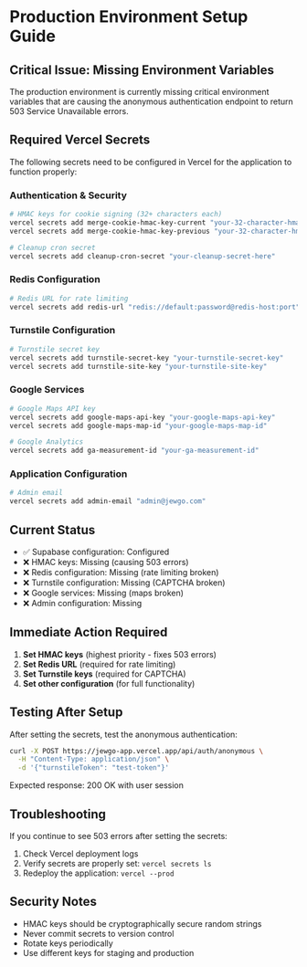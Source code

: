 # Production Environment Setup Guide

## Critical Issue: Missing Environment Variables

The production environment is currently missing critical environment variables that are causing the anonymous authentication endpoint to return 503 Service Unavailable errors.

## Required Vercel Secrets

The following secrets need to be configured in Vercel for the application to function properly:

### Authentication & Security
```bash
# HMAC keys for cookie signing (32+ characters each)
vercel secrets add merge-cookie-hmac-key-current "your-32-character-hmac-key-here"
vercel secrets add merge-cookie-hmac-key-previous "your-32-character-hmac-key-here"

# Cleanup cron secret
vercel secrets add cleanup-cron-secret "your-cleanup-secret-here"
```

### Redis Configuration
```bash
# Redis URL for rate limiting
vercel secrets add redis-url "redis://default:password@redis-host:port"
```

### Turnstile Configuration
```bash
# Turnstile secret key
vercel secrets add turnstile-secret-key "your-turnstile-secret-key"
vercel secrets add turnstile-site-key "your-turnstile-site-key"
```

### Google Services
```bash
# Google Maps API key
vercel secrets add google-maps-api-key "your-google-maps-api-key"
vercel secrets add google-maps-map-id "your-google-maps-map-id"

# Google Analytics
vercel secrets add ga-measurement-id "your-ga-measurement-id"
```

### Application Configuration
```bash
# Admin email
vercel secrets add admin-email "admin@jewgo.com"
```

## Current Status

- ✅ Supabase configuration: Configured
- ❌ HMAC keys: Missing (causing 503 errors)
- ❌ Redis configuration: Missing (rate limiting broken)
- ❌ Turnstile configuration: Missing (CAPTCHA broken)
- ❌ Google services: Missing (maps broken)
- ❌ Admin configuration: Missing

## Immediate Action Required

1. **Set HMAC keys** (highest priority - fixes 503 errors)
2. **Set Redis URL** (required for rate limiting)
3. **Set Turnstile keys** (required for CAPTCHA)
4. **Set other configuration** (for full functionality)

## Testing After Setup

After setting the secrets, test the anonymous authentication:

```bash
curl -X POST https://jewgo-app.vercel.app/api/auth/anonymous \
  -H "Content-Type: application/json" \
  -d '{"turnstileToken": "test-token"}'
```

Expected response: 200 OK with user session

## Troubleshooting

If you continue to see 503 errors after setting the secrets:

1. Check Vercel deployment logs
2. Verify secrets are properly set: `vercel secrets ls`
3. Redeploy the application: `vercel --prod`

## Security Notes

- HMAC keys should be cryptographically secure random strings
- Never commit secrets to version control
- Rotate keys periodically
- Use different keys for staging and production
